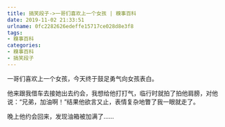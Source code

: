 ```yaml
---
title: 搞笑段子->一哥们喜欢上一个女孩 | 糗事百科
date: 2019-11-02 21:33:51
urlname: 0fc2282626edeffe15717ce028d8e3f8
tags: 
- 糗事百科
categories:
- 糗事百科
- 搞笑段子
---
```

一哥们喜欢上一个女孩，今天终于鼓足勇气向女孩表白。

他来跟我借车去接她出去约会，我想给他打打气，临行时就拍了拍他肩膀，对他说：“兄弟，加油啊！”结果他欲言又止，表情复杂地瞥了我一眼就走了。

晚上他约会回来，发现油箱被加满了……


